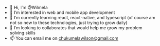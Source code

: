- 👋 Hi, I’m @Wilmela
- 👀 I’m interested in web and mobile app development
- 🌱 I’m currently learning react, react-native, and typescript (of course am not so new to these technologies, just trying to grow daily)
- 💞️ I’m looking to collaborates that would help me grow my problem solving skills
- 📫 You can email me on chukumelawilson@gmail.com

<!---
Wilmela/Wilmela is a ✨ special ✨ repository because its `README.md` (this file) appears on your GitHub profile.
You can click the Preview link to take a look at your changes.
--->

